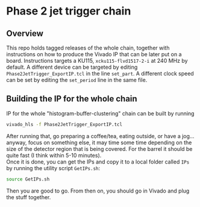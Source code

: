 # Phase 2 jet trigger chain

## Overview

This repo holds tagged releases of the whole chain, together with instructions on how to produce the Vivado IP that can be later put on a board.
Instructions targets a KU115, ```xcku115-flvd1517-2-i``` at 240 MHz by default.
A different device can be targeted by editing ```Phase2JetTrigger_ExportIP.tcl``` in the line ```set_part```. A different clock speed can be set by editing the ```set_period``` line in the same file.

## Building the IP for the whole chain

IP for the whole "histogram-buffer-clustering" chain can be built by running
```bash
vivado_hls -f Phase2JetTrigger_ExportIP.tcl
```
After running that, go preparing a coffee/tea, eating outside, or have a jog... anyway, focus on something else, it may time some time depending on the size of the detector region that is being covered. 
For the barrel it should be quite fast (I think within 5-10 minutes).\
Once it is done, you can get the IPs and copy it to a local folder called ```IPs``` by running the utility script ```GetIPs.sh```:
```bash
source GetIPs.sh
```
Then you are good to go. From then on, you should go in Vivado and plug the stuff together.
